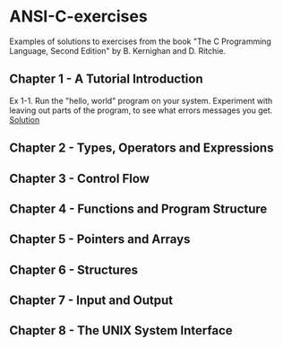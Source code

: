 # ANSI-C-exercises
Examples of solutions to exercises from the book "The C Programming Language, Second Edition" by B. Kernighan and D. Ritchie.

## Chapter 1 - A Tutorial Introduction
Ex 1-1. Run the "hello, world" program on your system. Experiment with leaving out parts of the program, to see what errors messages you get. [Solution](https://github.com/cd2dot0/ANSI-C-exercises/blob/master/HelloWorld.c)
## Chapter 2 - Types, Operators and Expressions

## Chapter 3 - Control Flow

## Chapter 4 - Functions and Program Structure

## Chapter 5 - Pointers and Arrays

## Chapter 6 - Structures

## Chapter 7 - Input and Output

## Chapter 8 - The UNIX System Interface

